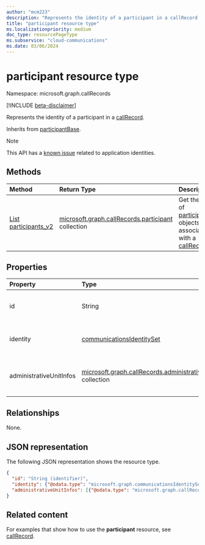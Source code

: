 ```yaml
---
author: "mcm223"
description: "Represents the identity of a participant in a callRecord."
title: "participant resource type"
ms.localizationpriority: medium
doc_type: resourcePageType
ms.subservice: "cloud-communications"
ms.date: 03/06/2024
---
```


# participant resource type

Namespace: microsoft.graph.callRecords

[!INCLUDE [beta-disclaimer](../../includes/beta-disclaimer.md)]

Represents the identity of a participant in a [callRecord](callrecords-callrecord.md).

Inherits from [participantBase](callrecords-participantbase.md).

> [!NOTE]
> This API has a [known issue](https://developer.microsoft.com/en-us/graph/known-issues/?search=25794) related to application identities.

## Methods

| Method          | Return Type                                                                                     | Description                                                   |
|:----------------|:------------------------------------------------------------------------------------------------|:--------------------------------------------------------------|
| [List participants_v2](../api/callrecords-callrecord-list-participants_v2.md)|[microsoft.graph.callRecords.participant](callrecords-participant.md) collection|Get the list of [participant](../resources/callrecords-participant.md) objects associated with a [callRecord](../resources/callrecords-callrecord.md).|

## Properties

| Property                | Type                                                                                                   | Description                                                                                                                                                        |
|:------------------------|:-------------------------------------------------------------------------------------------------------|--------------------------------------------------------------------------------------------------------------------------------------------------------------------|
| id                      | String                                                                                                 | Unique identifier for the call participant. Inherited from [participantBase](callrecords-participantbase.md).                                                      |
| identity                | [communicationsIdentitySet](communicationsidentityset.md)                                              | The identity of the call participant. Inherited from [participantBase](callrecords-participantbase.md).                                                            |
| administrativeUnitInfos | [microsoft.graph.callRecords.administrativeUnitInfo](callrecords-administrativeunitinfo.md) collection | List of [administrativeUnitInfo](callrecords-administrativeunitinfo.md) of the call participant. Inherited from [participantBase](callrecords-participantbase.md). |

## Relationships
None.

## JSON representation

The following JSON representation shows the resource type.

<!-- {
  "blockType": "resource",
  "@odata.type": "microsoft.graph.callRecords.participant",
  "optionalProperties": [
    "id",
    "identity",
    "administrativeUnitInfos"
  ],
  "openType": true
} -->
```json
{
  "id": "String (identifier)",
  "identity": {"@odata.type": "microsoft.graph.communicationsIdentitySet"},
  "administrativeUnitInfos": [{"@odata.type": "microsoft.graph.callRecords.administrativeUnitInfo"}]
}
```

## Related content

For examples that show how to use the **participant** resource, see [callRecord](callrecords-callrecord.md).

